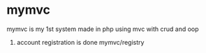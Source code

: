 # mymvc
mymvc is my 1st system made in php using mvc with crud and oop

1. account registration is done mymvc/registry
